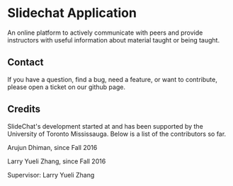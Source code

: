 # Slidechat Application

An online platform to actively communicate with peers and provide
instructors with useful information about material taught or being taught.

## Contact

If you have a question, find a bug, need a feature, or want to contribute,
please open a ticket on our github page.

## Credits

SlideChat's development started at and has been supported by the University of
Toronto Mississauga. Below is a list of the contributors so far.

Arujun Dhiman, since Fall 2016

Larry Yueli Zhang, since Fall 2016


Supervisor: Larry Yueli Zhang


